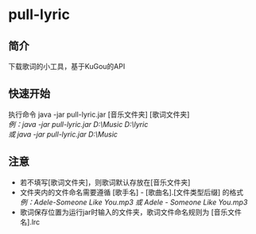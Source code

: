 # pull-lyric

## 简介
下载歌词的小工具，基于KuGou的API

## 快速开始
执行命令 java -jar pull-lyric.jar [音乐文件夹] [歌词文件夹]  
_例：java -jar pull-lyric.jar D:\Music D:\lyric_  
_或 java -jar pull-lyric.jar D:\Music_  

## 注意
- 若不填写[歌词文件夹]，则歌词默认存放在[音乐文件夹]
- 文件夹内的文件命名需要遵循 [歌手名] - [歌曲名].[文件类型后缀] 的格式  
  _例：Adele-Someone Like You.mp3 或 Adele - Someone Like You.mp3_
- 歌词保存位置为运行jar时输入的文件夹，歌词文件命名规则为 [音乐文件名].lrc
